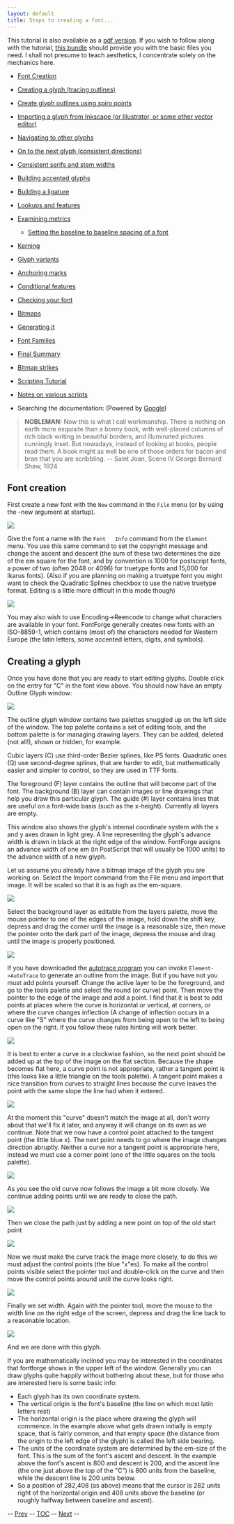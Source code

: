 ```yaml
---
layout: default
title: Steps to creating a font...
---
```



This tutorial is also available as a [pdf
version](fontforge-tutorial.pdf). If you wish to follow along with the
tutorial, [this bundle](tutorial.tgz) should provide you with the basic
files you need.
 I shall not presume to teach aesthetics, I concentrate solely on the
mechanics here.

-   [Font Creation](editexample.html#FontCreate)
-   [Creating a glyph (tracing outlines)](editexample.html#CharCreate)
-   [Create glyph outlines using spiro points](editspiro.html)
-   [Importing a glyph from Inkscape (or Illustrator, or some other
    vector editor)](importexample.html)
-   [Navigating to other glyphs](editexample2.html#Navigating)
-   [On to the next glyph (consistent
    directions)](editexample2.html#Creating-o)
-   [Consistent serifs and stem
    widths](editexample3.html#consistent-stems)
-   [Building accented glyphs](editexample4.html#accents)
-   [Building a ligature](editexample4.html#ligature)
-   [Lookups and features](editexample4.html#lookups)
-   [Examining metrics](editexample5.html#metrics)
    -   [Setting the baseline to baseline spacing of a
        font](editexample5.html#baseline)

-   [Kerning](editexample5.html#Kerning)
-   [Glyph variants](editexample6.html#Variants)
-   [Anchoring marks](editexample6.html#Marks)
-   [Conditional features](editexample6-5.html#Conditional)
-   [Checking your font](editexample7.html#checking)
-   [Bitmaps](editexample7.html#Bitmaps)
-   [Generating it](editexample7.html#generating)
-   [Font Families](editexample7.html#Families)
-   [Final Summary](editexample7.html#summary)
-   [Bitmap strikes](editexample8.html)
-   [Scripting Tutorial](scripting-tutorial.html)
-   [Notes on various scripts](scriptnotes.html#Special)
-   Searching the documentation: (Powered by
    [Google](http://www.google.com/))

> **NOBLEMAN:** Now this is what I call workmanship. There is nothing on
> earth more exquisite than a bonny book, with well-placed columns of
> rich black writing in beautiful borders, and illuminated pictures
> cunningly inset. But nowadays, instead of looking at books, people
> read them. A book might as well be one of those orders for bacon and
> bran that you are scribbling.
> -- Saint Joan, Scene IV
>  George Bernard Shaw, 1924

Font creation
-------------

First create a new font with the `New` command in the `File` menu (or by
using the -new argument at startup).

![](img/newfont.png)

Give the font a name with the `Font   Info` command from the `Element`
menu. You use this same command to set the copyright message and change
the ascent and descent (the sum of these two determines the size of the
em square for the font, and by convention is 1000 for postscript fonts,
a power of two (often 2048 or 4096) for truetype fonts and 15,000 for
Ikarus fonts). (Also if you are planning on making a truetype font you
might want to check the Quadratic Splines checkbox to use the native
truetype format. Editing is a little more difficult in this mode though)

![](img/fontinfo.png)

You may also wish to use Encoding-\>Reencode to change what characters
are available in your font. FontForge generally creates new fonts with
an ISO-8859-1, which contains (most of) the characters needed for
Western Europe (the latin letters, some accented letters, digits, and
symbols).

Creating a glyph
----------------

Once you have done that you are ready to start editing glyphs. Double
click on the entry for "C" in the font view above. You should now have
an empty Outline Glyph window:

![](img/C1.png)

The outline glyph window contains two palettes snuggled up on the left
side of the window. The top palette contains a set of editing tools, and
the bottom palette is for managing drawing layers. They can be added,
deleted (not all!), shown or hidden, for example.

Cubic layers (C) use third-order Bezier splines, like PS fonts.
Quadratic ones (Q) use second-degree splines, that are harder to edit,
but mathematically easier and simpler to control, so they are used in
TTF fonts.

The foreground (F) layer contains the outline that will become part of
the font. The background (B) layer can contain images or line drawings
that help you draw this particular glyph. The guide (\#) layer contains
lines that are useful on a font-wide basis (such as the x-height).
Currently all layers are empty.

This window also shows the glyph's internal coordinate system with the x
and y axes drawn in light grey. A line representing the glyph's advance
width is drawn in black at the right edge of the window. FontForge
assigns an advance width of one em (in PostScript that will usually be
1000 units) to the advance width of a new glyph.

Let us assume you already have a bitmap image of the glyph you are
working on. Select the Import command from the File menu and import that
image. It will be scaled so that it is as high as the em-square.

![](img/C2.png)

Select the background layer as editable from the layers palette, move
the mouse pointer to one of the edges of the image, hold down the shift
key, depress and drag the corner until the image is a reasonable size,
then move the pointer onto the dark part of the image, depress the mouse
and drag until the image is properly positioned.

![](img/C3.png)

If you have downloaded the [autotrace
program](http://sourceforge.net/projects/autotrace/) you can invoke
`Element->AutoTrace` to generate an outline from the image. But if you
have not you must add points yourself. Change the active layer to be the
foreground, and go to the tools palette and select the round (or curve)
point. Then move the pointer to the edge of the image and add a point. I
find that it is best to add points at places where the curve is
horizontal or vertical, at corners, or where the curve changes
inflection (A change of inflection occurs in a curve like "S" where the
curve changes from being open to the left to being open on the right. If
you follow these rules hinting will work better.

![](img/C4.png)

It is best to enter a curve in a clockwise fashion, so the next point
should be added up at the top of the image on the flat section. Because
the shape becomes flat here, a curve point is not appropriate, rather a
tangent point is (this looks like a little triangle on the tools
palette). A tangent point makes a nice transition from curves to
straight lines because the curve leaves the point with the same slope
the line had when it entered.

![](img/C5.png)

At the moment this "curve" doesn't match the image at all, don't worry
about that we'll fix it later, and anyway it will change on its own as
we continue. Note that we now have a control point attached to the
tangent point (the little blue x). The next point needs to go where the
image changes direction abruptly. Neither a curve nor a tangent point is
appropriate here, instead we must use a corner point (one of the little
squares on the tools palette).

![](img/C6.png)

As you see the old curve now follows the image a bit more closely. We
continue adding points until we are ready to close the path.

![](img/C7.png)

Then we close the path just by adding a new point on top of the old
start point

![](img/C8.png)

Now we must make the curve track the image more closely, to do this we
must adjust the control points (the blue "x"es). To make all the control
points visible select the pointer tool and double-click on the curve and
then move the control points around until the curve looks right.

![](img/C9.png)

Finally we set width. Again with the pointer tool, move the mouse to the
width line on the right edge of the screen, depress and drag the line
back to a reasonable location.

![](img/C10.png)

And we are done with this glyph.

If you are mathematically inclined you may be interested in the
coordinates that fontforge shows in the upper left of the window.
Generally you can draw glyphs quite happily without bothering about
these, but for those who are interested here is some basic info:

-   Each glyph has its own coordinate system.
-   The vertical origin is the font's baseline (the line on which most
    latin letters rest)
-   The horizontal origin is the place where drawing the glyph will
    commence. In the example above what gets drawn initially is empty
    space, that is fairly common, and that empty space (the distance
    from the origin to the left edge of the glyph) is called the left
    side bearing.
-   The units of the coordinate system are determined by the em-size of
    the font. This is the sum of the font's ascent and descent. In the
    example above the font's ascent is 800 and descent is 200, and the
    ascent line (the one just above the top of the "C") is 800 units
    from the baseline, while the descent line is 200 units below.
-   So a position of 282,408 (as above) means that the cursor is 282
    units right of the horizontal origin and 408 units above the
    baseline (or roughly halfway between baseline and ascent).

-- [Prev](overview.html) -- [TOC](overview.html) --
[Next](editspiro.html) --
